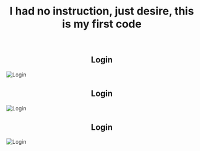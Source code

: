 <H1 align="center">I had no instruction, just desire, this is my first code</H1>  
<br>
<h2 align="center">Login</h2>
 <img align="center" src="https://github.com/MatheusStopinski/MasterOfInterfaces/blob/Primeiro-Projeto/login.png" alt="Login">
<h2 align="center">Login</h2>
 <img align="center" src="https://github.com/MatheusStopinski/MasterOfInterfaces/blob/Primeiro-Projeto/login.png" alt="Login">
<h2 align="center">Login</h2>
 <img align="center" src="https://github.com/MatheusStopinski/MasterOfInterfaces/blob/Primeiro-Projeto/login.png" alt="Login">
